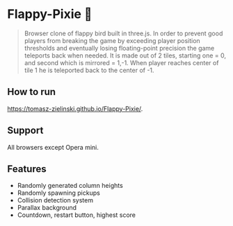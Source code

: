 # Flappy-Pixie 🐓
>Browser clone of flappy bird built in three.js. In order to prevent good players from breaking the game by exceeding player position thresholds and eventually losing floating-point precision the game teleports back when needed. It is made out of 2 tiles, starting one = 0, and second which is mirrored = 1,-1. When player reaches center of tile 1 he is teleported back to the center of -1.
## How to run
https://tomasz-zielinski.github.io/Flappy-Pixie/.
## Support
All browsers except Opera mini.
## Features
 - Randomly generated column heights
 - Randomly spawning pickups
 - Collision detection system
 - Parallax background
 - Countdown, restart button, highest score